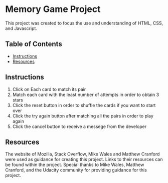 # Memory Game Project
This project was created to focus the use and understanding of HTML, CSS, and Javascript.

## Table of Contents

* [Instructions](#instructions)
* [Resources](#Resources)

## Instructions
1. Click on Each card to match its pair 
2. Match each card with the least number of attempts in order to obtain 3 stars
3. Click the reset button in order to shuffle the cards if you want to start over
4. Click the try again button after matching all the pairs in order to play again
5. Click the cancel button to receive a messege from the developer

## Resources
The website of Mozilla, Stack Overflow, Mike Wales and Matthew Cranford were used as guidance for creating this project.
Links to their resources can be found within the project.
Special thanks to Mike Wales, Matthew Cranford, and the Udacity community for providing guidance for this project.
